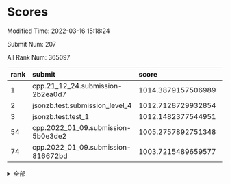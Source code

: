 # Scores

Modified Time: 2022-03-16 15:18:24

Submit Num: 207

All Rank Num: 365097

| rank |               submit               |       score        |       sigma        | pk_num |
| :--- | :--------------------------------- | :----------------- | :----------------- | :----- |
| 1    | cpp.21_12_24.submission-2b2ea0d7   | 1014.3879157506989 | 0.8076148635660687 | 7054   |
| 2    | jsonzb.test.submission_level_4     | 1012.7128729932854 | 0.7907455426917632 | 7057   |
| 3    | jsonzb.test.test_1                 | 1012.1482377544951 | 0.7946034455850939 | 7049   |
| 54   | cpp.2022_01_09.submission-5b0e3de2 | 1005.2757892751348 | 0.7160500063452598 | 7053   |
| 74   | cpp.2022_01_09.submission-816672bd | 1003.7215489659577 | 0.709938286725129  | 7056   |


<details>
<summary>全部</summary>

| rank |                 submit                 |       score        |       sigma        | pk_num |
| :--- | :------------------------------------- | :----------------- | :----------------- | :----- |
| 1    | cpp.21_12_24.submission-2b2ea0d7       | 1014.3879157506989 | 0.8076148635660687 | 7054   |
| 2    | jsonzb.test.submission_level_4         | 1012.7128729932854 | 0.7907455426917632 | 7057   |
| 3    | jsonzb.test.test_1                     | 1012.1482377544951 | 0.7946034455850939 | 7049   |
| 4    | gobigger.level_3.submission_level_3_20 | 1011.8944288015157 | 0.7626090929250957 | 7055   |
| 5    | gobigger.level_3.submission_level_3_12 | 1011.5534715823363 | 0.7757978559415246 | 7052   |
| 6    | gobigger.level_3.submission_level_3_9  | 1011.1953002329902 | 0.7708903574490062 | 7060   |
| 7    | gobigger.level_3.submission_level_3_6  | 1011.156007944825  | 0.7801140483310804 | 7054   |
| 8    | gobigger.level_3.submission_level_3_10 | 1011.034713668787  | 0.7863014789611152 | 7051   |
| 9    | gobigger.level_3.submission_level_3_5  | 1010.9614521803618 | 0.769325562515282  | 7049   |
| 10   | gobigger.level_3.submission_level_3_47 | 1010.770841380615  | 0.7999061843012508 | 7055   |
| 11   | gobigger.level_3.submission_level_3_33 | 1010.752761748055  | 0.7643721824312896 | 7059   |
| 12   | gobigger.level_3.submission_level_3_7  | 1010.740675594761  | 0.7654971855241997 | 7054   |
| 13   | gobigger.level_3.submission_level_3_35 | 1010.7225284791888 | 0.7779430903120654 | 7055   |
| 14   | gobigger.level_3.submission_level_3_3  | 1010.6526892622652 | 0.774527010507519  | 7051   |
| 15   | gobigger.level_3.submission_level_3_15 | 1010.6306338405549 | 0.7788728503148693 | 7053   |
| 16   | gobigger.level_3.submission_level_3_38 | 1010.6215945381138 | 0.7582405868168824 | 7050   |
| 17   | gobigger.level_3.submission_level_3_29 | 1010.607312529804  | 0.7630855516799906 | 7054   |
| 18   | gobigger.level_3.submission_level_3_44 | 1010.6026337295724 | 0.7493885781149063 | 7058   |
| 19   | gobigger.level_3.submission_level_3_45 | 1010.5974239945697 | 0.748386329280104  | 7059   |
| 20   | gobigger.level_3.submission_level_3_26 | 1010.5488800034416 | 0.7779435792580872 | 7055   |
| 21   | gobigger.level_3.submission_level_3_39 | 1010.4574025528242 | 0.7536248582087802 | 7055   |
| 22   | gobigger.level_3.submission_level_3_27 | 1010.450189042844  | 0.7550589999436691 | 7055   |
| 23   | gobigger.level_3.submission_level_3_24 | 1010.3631945717892 | 0.7702627254225328 | 7053   |
| 24   | gobigger.level_3.submission_level_3_28 | 1010.2422903603311 | 0.739579383704629  | 7060   |
| 25   | gobigger.level_3.submission_level_3_42 | 1010.0492904784637 | 0.7519291428361011 | 7052   |
| 26   | gobigger.level_3.submission_level_3_25 | 1010.0372040514387 | 0.7538825427691546 | 7054   |
| 27   | gobigger.level_3.submission_level_3_23 | 1010.0184356795926 | 0.755619122547387  | 7059   |
| 28   | gobigger.level_3.submission_level_3_2  | 1009.9920376422012 | 0.739225030508741  | 7060   |
| 29   | gobigger.level_3.submission_level_3_18 | 1009.9828660620166 | 0.7607365978754841 | 7055   |
| 30   | gobigger.level_3.submission_level_3_11 | 1009.9319266571293 | 0.7551742336404199 | 7055   |
| 31   | gobigger.level_3.submission_level_3_48 | 1009.8881902209412 | 0.772162650495157  | 7052   |
| 32   | gobigger.level_3.submission_level_3_37 | 1009.8869537005222 | 0.7583910038412427 | 7055   |
| 33   | gobigger.level_3.submission_level_3_4  | 1009.8352767739894 | 0.7511104709744119 | 7054   |
| 34   | gobigger.level_3.submission_level_3_8  | 1009.8295557301827 | 0.7422986141987027 | 7059   |
| 35   | gobigger.level_3.submission_level_3_16 | 1009.8243666291798 | 0.7785857428170945 | 7059   |
| 36   | gobigger.level_3.submission_level_3_19 | 1009.7901956479681 | 0.7627598904155184 | 7058   |
| 37   | gobigger.level_3.submission_level_3_34 | 1009.7758010546186 | 0.7464473036387143 | 7060   |
| 38   | gobigger.level_3.submission_level_3_46 | 1009.7700386338391 | 0.7490853569924416 | 7059   |
| 39   | gobigger.level_3.submission_level_3_31 | 1009.7019272319114 | 0.763878647722905  | 7060   |
| 40   | gobigger.level_3.submission_level_3_30 | 1009.6666439486169 | 0.7588011659792694 | 7058   |
| 41   | gobigger.level_3.submission_level_3_36 | 1009.6206926842084 | 0.7373631147828186 | 7054   |
| 42   | gobigger.level_3.submission_level_3_13 | 1009.6111079102567 | 0.7781434475022612 | 7055   |
| 43   | gobigger.level_3.submission_level_3_22 | 1009.582446117723  | 0.7384271800294867 | 7055   |
| 44   | gobigger.level_3.submission_level_3_1  | 1009.574299974819  | 0.7336299020208988 | 7054   |
| 45   | gobigger.level_3.submission_level_3_21 | 1009.5585930378124 | 0.7490408010122721 | 7051   |
| 46   | gobigger.level_3.submission_level_3_17 | 1009.5552842952635 | 0.7764573750708732 | 7054   |
| 47   | gobigger.level_3.submission_level_3_14 | 1009.3093665349033 | 0.731031721968654  | 7058   |
| 48   | gobigger.level_3.submission_level_3_40 | 1009.0560613705817 | 0.7379861878793598 | 7055   |
| 49   | gobigger.level_3.submission_level_3_32 | 1009.0119158691093 | 0.737072731837341  | 7052   |
| 50   | gobigger.level_3.submission_level_3_0  | 1008.9387691114079 | 0.7473397339653381 | 7054   |
| 51   | gobigger.level_3.submission_level_3_41 | 1008.6254068645052 | 0.7504994898066011 | 7052   |
| 52   | gobigger.level_3.submission_level_3_49 | 1008.4830390310107 | 0.735405812423762  | 7058   |
| 53   | gobigger.level_3.submission_level_3_43 | 1008.3029324430961 | 0.743058225198269  | 7053   |
| 54   | cpp.2022_01_09.submission-5b0e3de2     | 1005.2757892751348 | 0.7160500063452598 | 7053   |
| 55   | gobigger.level_1.submission_level_1_12 | 1004.9748454880468 | 0.7238765970476204 | 7055   |
| 56   | gobigger.level_1.submission_level_1_44 | 1004.6822056808306 | 0.7295292309797196 | 7056   |
| 57   | gobigger.level_1.submission_level_1_1  | 1004.5127312412753 | 0.7171108354720468 | 7051   |
| 58   | gobigger.level_1.submission_level_1_47 | 1004.5093496101994 | 0.734614465003145  | 7051   |
| 59   | gobigger.level_1.submission_level_1_18 | 1004.4337282367342 | 0.7247728059539308 | 7061   |
| 60   | gobigger.level_1.submission_level_1_29 | 1004.4290004637711 | 0.7236563585675293 | 7059   |
| 61   | gobigger.level_1.submission_level_1_6  | 1004.4033568709733 | 0.7261795100817678 | 7049   |
| 62   | gobigger.level_1.submission_level_1_10 | 1004.287588599965  | 0.7154245087075919 | 7050   |
| 63   | gobigger.level_1.submission_level_1_19 | 1004.2277135350436 | 0.7253327275428832 | 7055   |
| 64   | gobigger.level_1.submission_level_1_37 | 1004.0202383884418 | 0.7081141786095184 | 7058   |
| 65   | gobigger.level_1.submission_level_1_41 | 1003.9919688784784 | 0.7140703656983547 | 7058   |
| 66   | gobigger.level_1.submission_level_1_34 | 1003.9764691097264 | 0.7165918102072386 | 7061   |
| 67   | gobigger.level_1.submission_level_1_22 | 1003.9588466142486 | 0.7190210238674553 | 7052   |
| 68   | gobigger.level_1.submission_level_1_24 | 1003.8726940553734 | 0.7234687901104919 | 7061   |
| 69   | gobigger.level_1.submission_level_1_23 | 1003.8468835944121 | 0.7241699452017617 | 7054   |
| 70   | gobigger.level_1.submission_level_1_42 | 1003.7982238108862 | 0.7118095204168624 | 7055   |
| 71   | gobigger.level_1.submission_level_1_43 | 1003.7832480672372 | 0.7144735058553447 | 7055   |
| 72   | gobigger.level_1.submission_level_1_38 | 1003.7509124452729 | 0.7321408205920659 | 7058   |
| 73   | gobigger.level_1.submission_level_1_49 | 1003.730337932104  | 0.7219680764274559 | 7056   |
| 74   | cpp.2022_01_09.submission-816672bd     | 1003.7215489659577 | 0.709938286725129  | 7056   |
| 75   | gobigger.level_1.submission_level_1_14 | 1003.6981633320983 | 0.7178226372829938 | 7058   |
| 76   | gobigger.level_1.submission_level_1_48 | 1003.6612526299656 | 0.7136020090793571 | 7059   |
| 77   | gobigger.level_1.submission_level_1_28 | 1003.6118449511024 | 0.7174072119481449 | 7058   |
| 78   | gobigger.level_1.submission_level_1_8  | 1003.6103778107903 | 0.725085436727647  | 7050   |
| 79   | gobigger.level_1.submission_level_1_16 | 1003.6022055542943 | 0.7148234131599692 | 7056   |
| 80   | gobigger.level_1.submission_level_1_13 | 1003.5932896501556 | 0.7125363718150228 | 7051   |
| 81   | gobigger.level_1.submission_level_1_40 | 1003.5515288922676 | 0.7151409735390323 | 7054   |
| 82   | gobigger.level_1.submission_level_1_21 | 1003.3465816936738 | 0.7187419515447384 | 7056   |
| 83   | gobigger.level_1.submission_level_1_26 | 1003.3220715834209 | 0.7234828164129156 | 7056   |
| 84   | gobigger.level_1.submission_level_1_9  | 1003.3197454791076 | 0.7183565306101329 | 7059   |
| 85   | gobigger.level_1.submission_level_1_7  | 1003.2471782399343 | 0.7138195321283977 | 7053   |
| 86   | gobigger.level_1.submission_level_1_46 | 1003.245986885938  | 0.7135332998102641 | 7059   |
| 87   | gobigger.level_1.submission_level_1_3  | 1003.1725929549513 | 0.7197958626688057 | 7056   |
| 88   | gobigger.level_1.submission_level_1_31 | 1003.1538080296057 | 0.7235394317787087 | 7052   |
| 89   | gobigger.level_1.submission_level_1_45 | 1003.1301990137438 | 0.7142692249964078 | 7054   |
| 90   | gobigger.level_1.submission_level_1_5  | 1003.1270320824152 | 0.7180065245315551 | 7054   |
| 91   | gobigger.level_1.submission_level_1_30 | 1003.0783106477675 | 0.7064864114728702 | 7056   |
| 92   | gobigger.level_1.submission_level_1_39 | 1002.9487037896114 | 0.7141368189043321 | 7056   |
| 93   | gobigger.level_1.submission_level_1_11 | 1002.9359799781396 | 0.7192429393484445 | 7053   |
| 94   | gobigger.level_1.submission_level_1_27 | 1002.9134154419336 | 0.7151683383029275 | 7054   |
| 95   | gobigger.level_1.submission_level_1_0  | 1002.7814451745271 | 0.7117765587052967 | 7058   |
| 96   | gobigger.level_1.submission_level_1_4  | 1002.6976386340588 | 0.7049154308612353 | 7052   |
| 97   | gobigger.level_1.submission_level_1_2  | 1002.6911991099921 | 0.7250143558378408 | 7055   |
| 98   | gobigger.level_1.submission_level_1_15 | 1002.6684832381683 | 0.7166305883680986 | 7057   |
| 99   | gobigger.level_1.submission_level_1_35 | 1002.6412880381561 | 0.7158179252053899 | 7060   |
| 100  | gobigger.level_1.submission_level_1_36 | 1002.5635593323954 | 0.713685577382799  | 7055   |
| 101  | gobigger.level_1.submission_level_1_20 | 1002.5545728639578 | 0.7176235177902164 | 7053   |
| 102  | gobigger.level_1.submission_level_1_25 | 1002.5541244484165 | 0.7253492548736101 | 7052   |
| 103  | gobigger.level_1.submission_level_1_32 | 1002.3688132521974 | 0.7134003379224413 | 7058   |
| 104  | gobigger.level_1.submission_level_1_33 | 1002.2968118861656 | 0.7212637009292341 | 7054   |
| 105  | gobigger.level_1.submission_level_1_17 | 1001.5378680902478 | 0.7055947327515595 | 7057   |
| 106  | gobigger.random.submission_random_34   | 997.4302227986226  | 0.7231809075340374 | 7051   |
| 107  | gobigger.random.submission_random_47   | 997.3223512515126  | 0.7045246407960639 | 7056   |
| 108  | gobigger.random.submission_random_22   | 997.1221439527532  | 0.6960220428640701 | 7059   |
| 109  | gobigger.random.submission_random_37   | 997.0965366371419  | 0.7136542713074212 | 7054   |
| 110  | gobigger.random.submission_random_8    | 997.0955942        | 0.7126619438611915 | 7054   |
| 111  | gobigger.random.submission_random_48   | 997.0951532630277  | 0.7020956991017948 | 7052   |
| 112  | gobigger.random.submission_random_41   | 997.0888247453829  | 0.7139853564009083 | 7053   |
| 113  | gobigger.random.submission_random_43   | 997.0871749870167  | 0.7123807119540417 | 7053   |
| 114  | gobigger.random.submission_random_45   | 997.0289351599819  | 0.7210434124163132 | 7053   |
| 115  | gobigger.random.submission_random_28   | 996.9636898657488  | 0.7037022334876888 | 7052   |
| 116  | gobigger.random.submission_random_49   | 996.9180151081466  | 0.7131153314747968 | 7056   |
| 117  | gobigger.random.submission_random_20   | 996.6730168520086  | 0.7126243886904385 | 7052   |
| 118  | gobigger.random.submission_random_35   | 996.6318808066216  | 0.7035478804841143 | 7051   |
| 119  | gobigger.random.submission_random_19   | 996.5624496547018  | 0.7020187393101617 | 7061   |
| 120  | gobigger.random.submission_random_10   | 996.4294293440431  | 0.7195850032710536 | 7061   |
| 121  | gobigger.random.submission_random_21   | 996.4179209032578  | 0.7072767960807012 | 7055   |
| 122  | gobigger.random.submission_random_36   | 996.3172541500752  | 0.7158914442922556 | 7054   |
| 123  | gobigger.random.submission_random_44   | 996.2645439475857  | 0.7092512770908783 | 7058   |
| 124  | gobigger.random.submission_random_42   | 995.9778742419466  | 0.7182613106314977 | 7052   |
| 125  | gobigger.random.submission_random_25   | 995.9258391744878  | 0.7088596197566265 | 7060   |
| 126  | gobigger.random.submission_random_17   | 995.897722399248   | 0.7104228622380201 | 7046   |
| 127  | gobigger.random.submission_random_2    | 995.8939901723782  | 0.7251958530903072 | 7059   |
| 128  | gobigger.random.submission_random_39   | 995.8763792191926  | 0.7126552102674959 | 7058   |
| 129  | gobigger.random.submission_random_38   | 995.8714346720376  | 0.7196792986677395 | 7055   |
| 130  | gobigger.random.submission_random_24   | 995.8707678424792  | 0.7166400883883287 | 7055   |
| 131  | gobigger.random.submission_random_23   | 995.8247980509909  | 0.7141749459787321 | 7052   |
| 132  | gobigger.random.submission_random_14   | 995.759546180489   | 0.7094935212304069 | 7055   |
| 133  | gobigger.random.submission_random_0    | 995.6832891070052  | 0.7217267548952189 | 7058   |
| 134  | gobigger.random.submission_random_5    | 995.6463635100159  | 0.7248518284784443 | 7053   |
| 135  | gobigger.random.submission_random_33   | 995.6080595037656  | 0.7059536145670104 | 7052   |
| 136  | gobigger.random.submission_random_4    | 995.572715495564   | 0.7161113122153593 | 7058   |
| 137  | gobigger.random.submission_random_29   | 995.5609403018678  | 0.7139539484413079 | 7051   |
| 138  | gobigger.random.submission_random_31   | 995.5419944589174  | 0.7168449701300623 | 7058   |
| 139  | gobigger.random.submission_random_18   | 995.5337301025759  | 0.7077910242973884 | 7055   |
| 140  | gobigger.random.submission_random_27   | 995.5061150731535  | 0.7217577252065367 | 7055   |
| 141  | gobigger.random.submission_random_6    | 995.4395287075704  | 0.7080962921174688 | 7055   |
| 142  | gobigger.random.submission_random_1    | 995.4128562542205  | 0.7099841806444147 | 7056   |
| 143  | gobigger.random.submission_random_15   | 995.3741693533536  | 0.7265689691454917 | 7057   |
| 144  | gobigger.random.submission_random_30   | 995.2923959543903  | 0.70471997666412   | 7056   |
| 145  | gobigger.random.submission_random_26   | 995.2875286504851  | 0.7090776553149952 | 7060   |
| 146  | gobigger.random.submission_random_3    | 995.2477439466659  | 0.7085213781540044 | 7057   |
| 147  | gobigger.random.submission_random_13   | 995.229881360888   | 0.7018102272604841 | 7051   |
| 148  | gobigger.random.submission_random_16   | 995.0588060344226  | 0.7041987083932929 | 7056   |
| 149  | gobigger.random.submission_random_46   | 994.9277648228244  | 0.7129267492574427 | 7054   |
| 150  | gobigger.random.submission_random_9    | 994.8952039934053  | 0.7267083111705954 | 7059   |
| 151  | gobigger.random.submission_random_32   | 994.8633621868033  | 0.7314790854923073 | 7054   |
| 152  | gobigger.random.submission_random_40   | 994.7663275319586  | 0.7113659935097485 | 7057   |
| 153  | gobigger.random.submission_random_7    | 994.7358085215131  | 0.735586482724714  | 7049   |
| 154  | gobigger.random.submission_random_11   | 994.7303741523823  | 0.7148131235488199 | 7053   |
| 155  | gobigger.random.submission_random_12   | 994.6154267914746  | 0.7479986589557155 | 7051   |
| 156  | gobigger.level_2.submission_level_2_30 | 993.7264457204569  | 0.7436876958361587 | 7058   |
| 157  | gobigger.level_2.submission_level_2_40 | 993.7019208569747  | 0.730360236805498  | 7055   |
| 158  | gobigger.level_2.submission_level_2_29 | 993.4805005963708  | 0.739174284296556  | 7058   |
| 159  | gobigger.level_2.submission_level_2_9  | 993.41706143097    | 0.7458501570409579 | 7058   |
| 160  | gobigger.level_2.submission_level_2_24 | 993.3069172506594  | 0.7424667515369073 | 7057   |
| 161  | gobigger.level_2.submission_level_2_14 | 993.1152618813422  | 0.7403905391616084 | 7056   |
| 162  | gobigger.level_2.submission_level_2_33 | 993.0718262523405  | 0.7464527719539457 | 7052   |
| 163  | gobigger.level_2.submission_level_2_10 | 993.0601421283441  | 0.7336286295782288 | 7056   |
| 164  | gobigger.level_2.submission_level_2_49 | 992.8419998577897  | 0.7350968716291929 | 7056   |
| 165  | gobigger.level_2.submission_level_2_6  | 992.7884509044727  | 0.7314604289502142 | 7057   |
| 166  | gobigger.level_2.submission_level_2_48 | 992.7544969998575  | 0.7407276596281835 | 7055   |
| 167  | gobigger.level_2.submission_level_2_20 | 992.7152554839731  | 0.7386090255445842 | 7057   |
| 168  | gobigger.level_2.submission_level_2_11 | 992.6242822983872  | 0.7525940376274993 | 7050   |
| 169  | gobigger.level_2.submission_level_2_35 | 992.5607972744705  | 0.7338696977991435 | 7053   |
| 170  | gobigger.level_2.submission_level_2_39 | 992.5559497788469  | 0.7475000537559413 | 7052   |
| 171  | gobigger.level_2.submission_level_2_16 | 992.4837858216235  | 0.7253516669805834 | 7054   |
| 172  | gobigger.level_2.submission_level_2_13 | 992.4312871797906  | 0.7388266004535475 | 7052   |
| 173  | gobigger.level_2.submission_level_2_37 | 992.3911408028818  | 0.742208948191312  | 7056   |
| 174  | gobigger.level_2.submission_level_2_41 | 992.3668208350847  | 0.7439336840368591 | 7052   |
| 175  | gobigger.level_2.submission_level_2_46 | 992.3178305431436  | 0.7358363470627547 | 7051   |
| 176  | gobigger.level_2.submission_level_2_3  | 992.2038819343336  | 0.7768125936208359 | 7053   |
| 177  | gobigger.level_2.submission_level_2_27 | 992.1825972779492  | 0.7405581207002204 | 7057   |
| 178  | gobigger.level_2.submission_level_2_4  | 992.175991104728   | 0.7439297559983291 | 7057   |
| 179  | gobigger.level_2.submission_level_2_44 | 992.1379465884708  | 0.7512922397679264 | 7054   |
| 180  | gobigger.level_2.submission_level_2_23 | 991.9981889303992  | 0.7594184914243248 | 7055   |
| 181  | gobigger.level_2.submission_level_2_2  | 991.983761009174   | 0.7500165769772275 | 7055   |
| 182  | gobigger.level_2.submission_level_2_25 | 991.968775553435   | 0.7379761511041423 | 7047   |
| 183  | gobigger.level_2.submission_level_2_19 | 991.9125463764456  | 0.7494033917844665 | 7061   |
| 184  | gobigger.level_2.submission_level_2_17 | 991.8589195673885  | 0.7404093448087954 | 7052   |
| 185  | gobigger.level_2.submission_level_2_42 | 991.8420511862755  | 0.7315159092015894 | 7057   |
| 186  | gobigger.level_2.submission_level_2_36 | 991.7622062568046  | 0.7404111920298683 | 7056   |
| 187  | gobigger.level_2.submission_level_2_12 | 991.551689299809   | 0.771568793435016  | 7052   |
| 188  | gobigger.level_2.submission_level_2_32 | 991.5506842604817  | 0.7718089387837841 | 7058   |
| 189  | gobigger.level_2.submission_level_2_8  | 991.5273115786662  | 0.7498856130236231 | 7054   |
| 190  | gobigger.level_2.submission_level_2_0  | 991.5201113899851  | 0.7527385765219942 | 7056   |
| 191  | gobigger.level_2.submission_level_2_45 | 991.5018110902057  | 0.7318186167562792 | 7054   |
| 192  | gobigger.level_2.submission_level_2_31 | 991.2801796805361  | 0.7552464313942302 | 7054   |
| 193  | gobigger.level_2.submission_level_2_22 | 991.1314796256246  | 0.7426432262425923 | 7056   |
| 194  | gobigger.level_2.submission_level_2_5  | 991.1016648588238  | 0.7473787824559623 | 7054   |
| 195  | gobigger.level_2.submission_level_2_26 | 990.9420316118812  | 0.7595489335081583 | 7054   |
| 196  | gobigger.level_2.submission_level_2_7  | 990.9086589749039  | 0.7632176331214819 | 7049   |
| 197  | gobigger.level_2.submission_level_2_38 | 990.8941530119217  | 0.7783293220709815 | 7055   |
| 198  | gobigger.level_2.submission_level_2_28 | 990.5291148111727  | 0.7676455694912013 | 7053   |
| 199  | gobigger.level_2.submission_level_2_15 | 990.5057146962855  | 0.7539361787176764 | 7060   |
| 200  | gobigger.level_2.submission_level_2_18 | 990.5029775884416  | 0.7478839336880008 | 7054   |
| 201  | gobigger.level_2.submission_level_2_47 | 990.3974018779198  | 0.7618642170795975 | 7054   |
| 202  | gobigger.level_2.submission_level_2_1  | 990.2743145893377  | 0.7631584038650387 | 7058   |
| 203  | gobigger.level_2.submission_level_2_43 | 990.2362626079477  | 0.7648607893308439 | 7060   |
| 204  | gobigger.level_2.submission_level_2_21 | 990.1011921602185  | 0.7508606446779914 | 7052   |
| 205  | gobigger.level_2.submission_level_2_34 | 989.0992938424303  | 0.7762820805331416 | 7052   |
| 206  | gobigger.none.submission_none_0        | 978.4982066594473  | 1.2102785134162426 | 7060   |
| 207  | gobigger.none.submission_none_1        | 973.8888077852358  | 1.721030175997258  | 7051   |

</details>